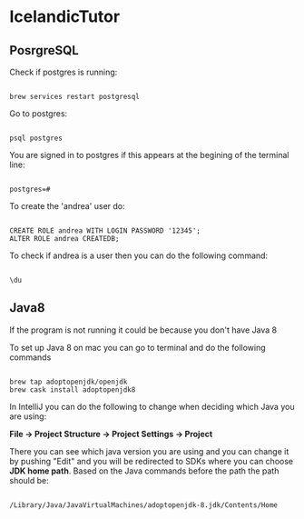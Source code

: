 # IcelandicTutor
 
## PosrgreSQL

Check if postgres is running:

<pre><code>
brew services restart postgresql
</code></pre>

Go to postgres:

<pre><code>
psql postgres
</code></pre>


You are signed in to postgres if this appears at the begining of the terminal line:


<pre><code>
postgres=#
</code></pre>


To create the 'andrea' user do:


<pre><code>
CREATE ROLE andrea WITH LOGIN PASSWORD '12345';
ALTER ROLE andrea CREATEDB;
</code></pre>

To check if andrea is a user then you can do the following command:

<pre><code>
\du
</code></pre>



## Java8

If the program is not running it could be because you don't have Java 8

To set up Java 8 on mac you can go to terminal and do the following commands


<pre><code>
brew tap adoptopenjdk/openjdk
brew cask install adoptopenjdk8
</code></pre>

In IntelliJ you can do the following to change when deciding which Java you are using:

**File -> Project Structure -> Project Settings -> Project**

There you can see which java version you are using and you can change it by pushing "Edit" and you will be redirected to SDKs where you can choose **JDK home path**. Based on the Java commands before the path the path should be:

<pre><code>
/Library/Java/JavaVirtualMachines/adoptopenjdk-8.jdk/Contents/Home
</code></pre>





